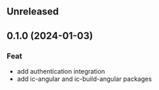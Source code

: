 ## Unreleased

## 0.1.0 (2024-01-03)

### Feat

- add authentication integration
- add ic-angular and ic-build-angular packages
